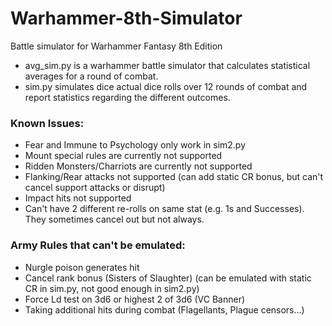 # Warhammer-8th-Simulator
Battle simulator for Warhammer Fantasy 8th Edition

* avg_sim.py is a warhammer battle simulator that calculates statistical averages for a round of combat.
* sim.py simulates dice actual dice rolls over 12 rounds of combat and report statistics regarding the different outcomes.
### Known Issues:
* Fear and Immune to Psychology only work in sim2.py
* Mount special rules are currently not supported
* Ridden Monsters/Charriots are currently not supported
* Flanking/Rear attacks not supported (can add static CR bonus, but can't cancel support attacks or disrupt)
* Impact hits not supported
* Can't have 2 different re-rolls on same stat (e.g. 1s and Successes). They sometimes cancel out but not always.
### Army Rules that can't be emulated:
* Nurgle poison generates hit
* Cancel rank bonus (Sisters of Slaughter) (can be emulated with static CR in sim.py, not good enough in sim2.py)
* Force Ld test on 3d6 or highest 2 of 3d6 (VC Banner)
* Taking additional hits during combat (Flagellants, Plague censors...)

